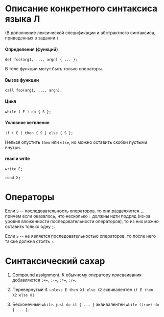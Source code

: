 # Описание конкретного синтаксиса языка Л

(В дополнение лексической спецификации и абстрактного синтаксиса, приведенных в задании.)

#### Определения (функций)

    def foo(arg1, ..., argn) { ... };
    
В теле функции могут быть только операторы.
    
#### Вызов функции

`call foo(arg1, ..., argn);`

#### Цикл

`while ( E ) do { S };`

#### Условное ветвление

`if ( E ) then { S } else { S };`

Нельзя опустить `then` или `else`, но можно оставить скобки пустыми внутри.

#### read и write

`write E;`

`read X;`

# Операторы

Если `S` -- последовательность операторов, то они разделяются `;`, причем если оказалось, что несколько `;` должны идти подряд (из-за уровня вложенности последовательности операторов), то из них можно оставить только одну `;`.

Если `S` -- не является последовательностью операторов, то после него также должна стоять `;`.

# Синтаксический сахар

1. Compound assignment. К обычному оператору присваивания добавляются `:+=`, `:-=`, `:*=`, `:/=`.

2. Перевернутый if. `unless E then X1 else X2` эквивалентен `if E then X2 else X1`.

3. Бесконечный `while`. `just do it { ... }` эквивалентен `while (true) do { ... }`.